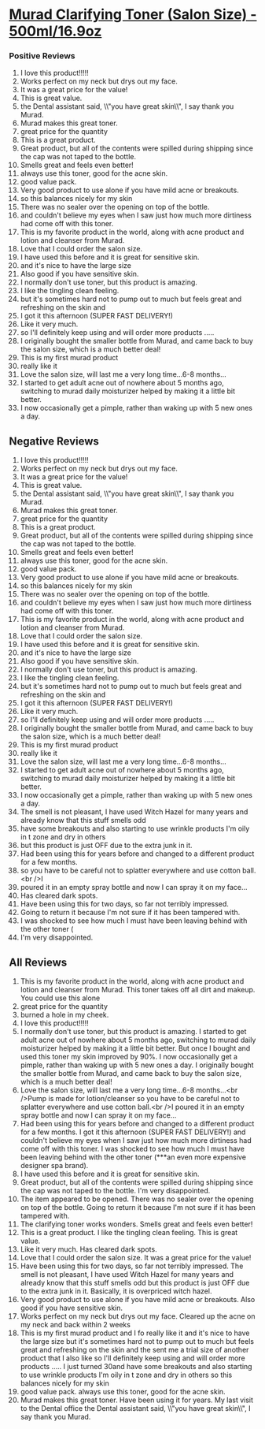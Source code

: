 # [Murad Clarifying Toner (Salon Size) - 500ml/16.9oz](https://products.checkmycream.com/products/Murad-Clarifying-Toner-(Salon-Size)-500ml16.9oz.html)

### Positive Reviews

<ol>
      <li>I love this product!!!!!</li>
      <li>Works perfect on my neck but drys out my face.</li>
      <li>It was a great price for the value!</li>
      <li>This is great value.</li>
      <li>the Dental assistant said, \\&quot;you have great skin\\&quot;, I say thank you Murad.</li>
      <li>Murad makes this great toner.  </li>
      <li>great price for the quantity</li>
      <li>This is a great product.</li>
      <li>Great product, but all of the contents were spilled during shipping since the cap was not taped to the bottle.</li>
      <li>Smells great and feels even better!</li>
      <li>always use this toner, good for the acne skin.</li>
      <li>good value pack.</li>
      <li>Very good product to use alone if you have mild acne or breakouts.</li>
      <li>so this balances nicely for my skin</li>
      <li>There was no sealer over the opening on top of the bottle.</li>
      <li>and couldn&#x27;t believe my eyes when I saw just how much more dirtiness had come off with this toner.  </li>
      <li>This is my favorite product in the world, along with acne product and lotion and cleanser from Murad.</li>
      <li>Love that I could order the salon size.</li>
      <li>I have used this before and it is great for sensitive skin.</li>
      <li>and it&#x27;s nice to have the large size</li>
      <li>Also good if you have sensitive skin.</li>
      <li>I normally don&#x27;t use toner, but this product is amazing.</li>
      <li>I like the tingling clean feeling.  </li>
      <li>but it&#x27;s sometimes hard not to pump out to much but feels great and refreshing on the skin and</li>
      <li>I got it this afternoon (SUPER FAST DELIVERY!)</li>
      <li>Like it very much.</li>
      <li>so I&#x27;ll definitely keep using and will order more products .....</li>
      <li>I originally bought the smaller bottle from Murad, and came back to buy the salon size, which is a much better deal!</li>
      <li>This is my first murad product</li>
      <li>really like it</li>
      <li>Love the salon size, will last me a very long time...6-8 months...</li>
      <li>I started to get adult acne out of nowhere about 5 months ago, switching to murad daily moisturizer helped by making it a little bit better.</li>
      <li>I now occasionally get a pimple, rather than waking up with 5 new ones a day.</li>
</ol>


<h2>Negative Reviews</h2>
<ol>
<li> I love this product!!!!!</li>
<li> Works perfect on my neck but drys out my face.</li>
<li> It was a great price for the value!</li>
<li> This is great value.</li>
<li> the Dental assistant said, \\&quot;you have great skin\\&quot;, I say thank you Murad.</li>
<li> Murad makes this great toner.  </li>
<li> great price for the quantity</li>
<li> This is a great product.</li>
<li> Great product, but all of the contents were spilled during shipping since the cap was not taped to the bottle.</li>
<li> Smells great and feels even better!</li>
<li> always use this toner, good for the acne skin.</li>
<li> good value pack.</li>
<li> Very good product to use alone if you have mild acne or breakouts.</li>
<li> so this balances nicely for my skin</li>
<li> There was no sealer over the opening on top of the bottle.</li>
<li> and couldn&#x27;t believe my eyes when I saw just how much more dirtiness had come off with this toner.  </li>
<li> This is my favorite product in the world, along with acne product and lotion and cleanser from Murad.</li>
<li> Love that I could order the salon size.</li>
<li> I have used this before and it is great for sensitive skin.</li>
<li> and it&#x27;s nice to have the large size</li>
<li> Also good if you have sensitive skin.</li>
<li> I normally don&#x27;t use toner, but this product is amazing.</li>
<li> I like the tingling clean feeling.  </li>
<li> but it&#x27;s sometimes hard not to pump out to much but feels great and refreshing on the skin and</li>
<li> I got it this afternoon (SUPER FAST DELIVERY!)</li>
<li> Like it very much.</li>
<li> so I&#x27;ll definitely keep using and will order more products .....</li>
<li> I originally bought the smaller bottle from Murad, and came back to buy the salon size, which is a much better deal!</li>
<li> This is my first murad product</li>
<li> really like it</li>
<li> Love the salon size, will last me a very long time...6-8 months...</li>
<li> I started to get adult acne out of nowhere about 5 months ago, switching to murad daily moisturizer helped by making it a little bit better.</li>
<li> I now occasionally get a pimple, rather than waking up with 5 new ones a day.</li>
<li> The smell is not pleasant, I have used Witch Hazel for many years and already know that this stuff smells odd</li>
<li> have some breakouts and also starting to use wrinkle products I&#x27;m oily in t zone and dry in others</li>
<li> but this product is just OFF due to the extra junk in it.  </li>
<li> Had been using this for years before and changed to a different product for a few months.  </li>
<li> so you have to be careful not to splatter everywhere and use cotton ball.&lt;br /&gt;I</li>
<li> poured it in an empty spray bottle and now I can spray it on my face...</li>
<li> Has cleared dark spots.</li>
<li> Have been using this for two days, so far not terribly impressed.  </li>
<li> Going to return it because I&#x27;m not sure if it has been tampered with.</li>
<li> I was shocked to see how much I must have been leaving behind with the other toner (</li>
<li> I&#x27;m very disappointed.</li>
</ol>

<h2>All Reviews</h2>

<ol>
    <li> This is my favorite product in the world, along with acne product and lotion and cleanser from Murad. This toner takes off all dirt and makeup. You could use this alone</li>
    <li> great price for the quantity</li>
    <li> burned a hole in my cheek.</li>
    <li> I love this product!!!!!</li>
    <li> I normally don&#x27;t use toner, but this product is amazing. I started to get adult acne out of nowhere about 5 months ago, switching to murad daily moisturizer helped by making it a little bit better. But once I bought and used this toner my skin improved by 90%. I now occasionally get a pimple, rather than waking up with 5 new ones a day. I originally bought the smaller bottle from Murad, and came back to buy the salon size, which is a much better deal!</li>
    <li> Love the salon size, will last me a very long time...6-8 months...&lt;br /&gt;Pump is made for lotion/cleanser so you have to be careful not to splatter everywhere and use cotton ball.&lt;br /&gt;I poured it in an empty spray bottle and now I can spray it on my face...</li>
    <li> Had been using this for years before and changed to a different product for a few months.  I got it this afternoon (SUPER FAST DELIVERY!) and couldn&#x27;t believe my eyes when I saw just how much more dirtiness had come off with this toner.  I was shocked to see how much I must have been leaving behind with the other toner (***an even more expensive designer spa brand).</li>
    <li> I have used this before and it is great for sensitive skin.</li>
    <li> Great product, but all of the contents were spilled during shipping since the cap was not taped to the bottle. I&#x27;m very disappointed.</li>
    <li> The item appeared to be opened. There was no sealer over the opening on top of the bottle. Going to return it because I&#x27;m not sure if it has been tampered with.</li>
    <li> The clarifying toner works wonders. Smells great and feels even better!</li>
    <li> This is a great product. I like the tingling clean feeling.  This is great value.</li>
    <li> Like it very much. Has cleared dark spots.</li>
    <li> Love that I could order the salon size. It was a great price for the value!</li>
    <li> Have been using this for two days, so far not terribly impressed.  The smell is not pleasant, I have used Witch Hazel for many years and already know that this stuff smells odd but this product is just OFF due to the extra junk in it.  Basically, it is overpriced witch hazel.</li>
    <li> Very good product to use alone if you have mild acne or breakouts. Also good if you have sensitive skin.</li>
    <li> Works perfect on my neck but drys out my face. Cleared up the acne on my neck and back within 2 weeks</li>
    <li> This is my first murad product and I fo really like it and it&#x27;s nice to have the large size but it&#x27;s sometimes hard not to pump out to much but feels great and refreshing on the skin and the sent me a trial size of another product that I also like so I&#x27;ll definitely keep using and will order more products ..... I just turned 30and have some breakouts and also starting to use wrinkle products I&#x27;m oily in t zone and dry in others so this balances nicely for my skin</li>
    <li> good value pack. always use this toner, good for the acne skin.</li>
    <li> Murad makes this great toner.  Have been using it for years. My last visit to the Dental office the Dental assistant said, \\&quot;you have great skin\\&quot;, I say thank you Murad.</li>
</ol>




